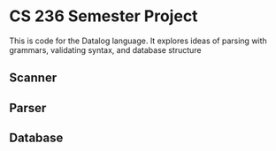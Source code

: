 # CS 236 Semester Project
This is code for the Datalog language. It explores ideas of parsing with grammars, validating syntax, and database structure

## Scanner
## Parser
## Database
